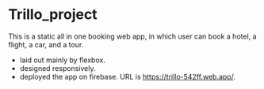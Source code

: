 # Trillo_project
This is a static all in one booking web app, in which user can book a hotel, a flight, a car, and a tour.
* laid out mainly by flexbox. 
*	designed responsively.
*	deployed the app on firebase. URL is https://trillo-542ff.web.app/.
